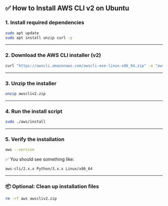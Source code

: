 ## ✅ How to Install AWS CLI v2 on Ubuntu

### 1. **Install required dependencies**

```bash
sudo apt update
sudo apt install unzip curl -y
```

---

### 2. **Download the AWS CLI installer (v2)**

```bash
curl "https://awscli.amazonaws.com/awscli-exe-linux-x86_64.zip" -o "awscliv2.zip"
```

---

### 3. **Unzip the installer**

```bash
unzip awscliv2.zip
```

---

### 4. **Run the install script**

```bash
sudo ./aws/install
```

---

### 5. **Verify the installation**

```bash
aws --version
```

✅ You should see something like:

```
aws-cli/2.x.x Python/3.x.x Linux/x86_64
```

---

### 📦 Optional: Clean up installation files

```bash
rm -rf aws awscliv2.zip
```